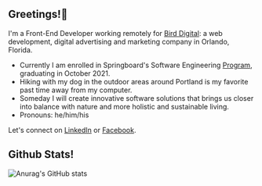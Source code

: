 <h2>Greetings!🖖</h2>

I'm a Front-End Developer working remotely for <a href='http://www.birddigital.co' target='_blank' rel='noreferrer noopener'>Bird Digital</a>: a web development, digital advertising and marketing company in Orlando, Florida.

- Currently I am enrolled in Springboard's Software Engineering <a href='https://www.springboard.com/courses/software-engineering-career-track/'>Program</a>, graduating in October 2021.
- Hiking with my dog in the outdoor areas around Portland is my favorite past time away from my computer.  
- Someday I will create innovative software solutions that brings us closer into balance with nature and more holistic and sustainable living.
- Pronouns: he/him/his


Let's connect on <a href='http://www.linkedin.com/in/bryantmac'>LinkedIn</a> or <a href='http://www.facebook.com/bryantm'>Facebook</a>.

<h2>Github Stats!</h2>

![Anurag's GitHub stats](https://github-readme-stats.vercel.app/api?username=zataara&show_icons=true&theme=tokyonight)









